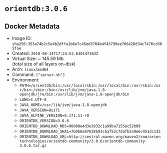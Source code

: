 # `orientdb:3.0.6`

## Docker Metadata

- Image ID: `sha256:353a74b2c5e4b2dffa1b6e7c45ed3704b4f43799ee766428d34c7476cd365fae`
- Created: `2018-08-14T17:24:52.630147363Z`
- Virtual Size: ~ 145.59 Mb  
  (total size of all layers on-disk)
- Arch: `linux`/`amd64`
- Command: `["server.sh"]`
- Environment:
  - `PATH=/orientdb/bin:/usr/local/sbin:/usr/local/bin:/usr/sbin:/usr/bin:/sbin:/bin:/usr/lib/jvm/java-1.8-openjdk/jre/bin:/usr/lib/jvm/java-1.8-openjdk/bin`
  - `LANG=C.UTF-8`
  - `JAVA_HOME=/usr/lib/jvm/java-1.8-openjdk`
  - `JAVA_VERSION=8u171`
  - `JAVA_ALPINE_VERSION=8.171.11-r0`
  - `ORIENTDB_VERSION=3.0.6`
  - `ORIENTDB_DOWNLOAD_MD5=90d88e4d3e3932c1a99ba7155ec52b09`
  - `ORIENTDB_DOWNLOAD_SHA1=7b0b6a07638b93cbaf53c7dafb2a9e6c451dc135`
  - `ORIENTDB_DOWNLOAD_URL=http://central.maven.org/maven2/com/orientechnologies/orientdb-community/3.0.6/orientdb-community-3.0.6.tar.gz`
